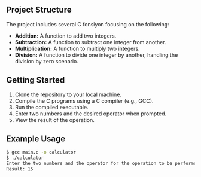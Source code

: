 ## Project Structure

The project includes several C fonsiyon focusing on the following:

- **Addition:** A function to add two integers.
- **Subtraction:** A function to subtract one integer from another.
- **Multiplication:** A function to multiply two integers.
- **Division:** A function to divide one integer by another, handling the division by zero scenario.

## Getting Started

1. Clone the repository to your local machine.
2. Compile the C programs using a C compiler (e.g., GCC).
3. Run the compiled executable.
4. Enter two numbers and the desired operator when prompted.
5. View the result of the operation.

## Example Usage

```bash
$ gcc main.c -o calculator
$ ./calculator
Enter the two numbers and the operator for the operation to be performed: 10, 5, +
Result: 15
